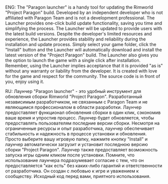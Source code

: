 ENG:
The "Paragon launcher" is a handy tool for updating the Rimworld "Project Paragon" build. Developed by an independent developer who is not affiliated with Paragon Team and is not a development professional. The Launcher provides one-click build update functionality, saving you time and simplifying the process.
The Launcher will be updated to provide users with the latest build versions. Despite the developer's limited resources and experience, the Launcher provides stability and reliability during the installation and update process.
Simply select your game folder, click the "Install" button and the Launcher will automatically download and install the latest version of the "Project Paragon" build. The Launcher also gives you the option to launch the game with a single click after installation.
Remember, using the Launcher implies acceptance that it is provided "as is" without any warranty or liability from the developer. It is created with love for the game and respect for the community. The source code is in front of you, enjoy using it.

RU:
Лаунчер "Paragon launcher" - это удобный инструмент для обновления сборки Rimworld "Project Paragon". Разработанный независимым разработчиком, не связанным с Paragon Team и не являющимся профессионалом в области разработки. Лаунчер предоставляет функционал обновления сборки в один клик, сэкономив ваше время и упростив процесс.
Лаунчер будет обновляется, чтобы предоставлять пользователям последние версии сборки. Несмотря на ограниченные ресурсы и опыт разработчика, лаунчер обеспечивает стабильность и надежность в процессе установки и обновления.
Просто выберите вашу игровую папку, нажмите кнопку "Install" и лаунчер автоматически загрузит и установит последнюю версию сборки "Project Paragon". Лаунчер также предоставляет возможность запуска игры одним кликом после установки.
Помните, что использование лаунчера подразумевает согласие с тем, что он предоставляется "как есть" без каких-либо гарантий и ответственности от разработчика. Он создан с любовью к игре и уважением к сообществу. Исходный код перед вами, приятного использования.

